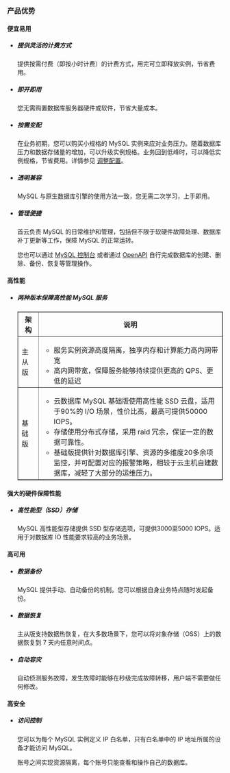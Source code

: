 ### 产品优势

#### 便宜易用

- ##### 提供灵活的计费方式

  提供按需付费（即按小时计费）的计费方式，用完可立即释放实例，节省费用。

- ##### 即开即用

  您无需购置数据库服务器硬件或软件，节省大量成本。

- ##### 按需变配

  在业务初期，您可以购买小规格的 MySQL 实例来应对业务压力。随着数据库压力和数据存储量的增加，可以升级实例规格。业务回到低峰时，可以降低实例规格，节省费用。详情参见 [调整配置](./../04.操作指南/02.管理实例/06.调整配置.md)。

- ##### 透明兼容

  MySQL 与原生数据库引擎的使用方法一致，您无需二次学习，上手即用。

- ##### 管理便捷

  首云负责 MySQL 的日常维护和管理，包括但不限于软硬件故障处理、数据库补丁更新等工作，保障 MySQL 的正常运转。

  您也可以通过 [MySQL 控制台](https://console.capitalonline.net/dbinstances) 或者通过 [OpenAPI](./../08.API文档/01.API概览.md) 自行完成数据库的创建、删除、备份、恢复等管理操作。

#### 高性能

- ##### 两种版本保障高性能 MySQL 服务

  <table width="95%" border="1" cellpadding="2" cellspacing="1">
  	<thead>
          <tr>
          	<th width="10%">架构</th>
              <th width="90%">说明</th>
          </tr>
  	</thead>
      <tbody>
          <tr>
          	<td>主从版</td>
              <td>
                  <ul>
                      <li>服务实例资源高度隔离，独享内存和计算能力高内网带宽</li>
                      <li>高内网带宽，保障服务能够持续提供更高的 QPS、更低的延迟</li>
                  </ul>
              </td>
          </tr>
          <tr>
          	<td>基础版</td>
              <td>
                  <ul>
                      <li>云数据库 MySQL 基础版使用高性能 SSD 云盘，适用于90%的 I/O 场景，性价比高，最高可提供50000 IOPS。</li>
                      <li>存储使用分布式存储，采用 raid 冗余，保证一定的数据可靠性。</li>
                      <li>基础版提供针对数据库引擎、资源的多维度20多余项监控，并可配置对应的报警策略，相较于云主机自建数据库，减轻了大部分的运维压力。</li>
                  </ul>
              </td>
          </tr>
  	</tbody>
  </table>

#### 强大的硬件保障性能

- ##### 高性能型（SSD）存储

  MySQL 高性能型存储提供 SSD 型存储选项，可提供3000至5000 IOPS。适用于对数据库 IO 性能要求较高的业务场景。

#### 高可用

- ##### 数据备份

  MySQL 提供手动、自动备份的机制。您可以根据自身业务特点随时发起备份。

- ##### 数据恢复

  主从版支持数据热恢复，在大多数场景下，您可以将对象存储（OSS）上的数据恢复到 7 天内任意时间点。

- ##### 自动容灾

  自动侦测服务故障，发生故障时能够在秒级完成故障转移，用户端不需要做任何修改。

#### 高安全

- ##### 访问控制

  您可以为每个 MySQL 实例定义 IP 白名单，只有白名单中的 IP 地址所属的设备才能访问 MySQL。

  账号之间实现资源隔离，每个账号只能查看和操作自己的数据库。
